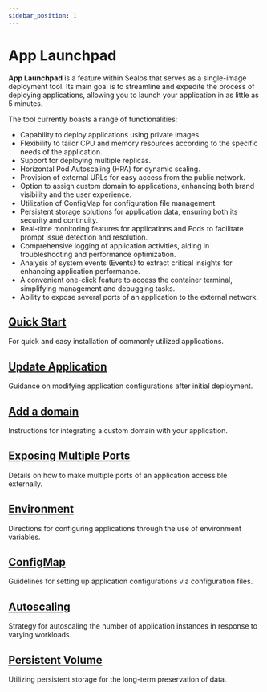 ```yaml
---
sidebar_position: 1
---
```


# App Launchpad

**App Launchpad** is a feature within Sealos that serves as a single-image deployment tool. Its main goal is to
streamline and expedite the process of deploying applications, allowing you to launch your application in as little as 5
minutes.

The tool currently boasts a range of functionalities:

- Capability to deploy applications using private images.
- Flexibility to tailor CPU and memory resources according to the specific needs of the application.
- Support for deploying multiple replicas.
- Horizontal Pod Autoscaling (HPA) for dynamic scaling.
- Provision of external URLs for easy access from the public network.
- Option to assign custom domain to applications, enhancing both brand visibility and the user experience.
- Utilization of ConfigMap for configuration file management.
- Persistent storage solutions for application data, ensuring both its security and continuity.
- Real-time monitoring features for applications and Pods to facilitate prompt issue detection and resolution.
- Comprehensive logging of application activities, aiding in troubleshooting and performance optimization.
- Analysis of system events (Events) to extract critical insights for enhancing application performance.
- A convenient one-click feature to access the container terminal, simplifying management and debugging tasks.
- Ability to expose several ports of an application to the external network.

## [Quick Start](/quick-start/use-app-launchpad.md)

For quick and easy installation of commonly utilized applications.

## [Update Application](/guides/applaunchpad/update-app.md)

Guidance on modifying application configurations after initial deployment.

## [Add a domain](/guides/applaunchpad/add-domain.md)

Instructions for integrating a custom domain with your application.

## [Exposing Multiple Ports](/guides/applaunchpad/expose-multi-ports.md)

Details on how to make multiple ports of an application accessible externally.

## [Environment](/guides/applaunchpad/environment.md)

Directions for configuring applications through the use of environment variables.

## [ConfigMap](/guides/applaunchpad/configmap.md)

Guidelines for setting up application configurations via configuration files.

## [Autoscaling](/guides/applaunchpad/autoscale.md)

Strategy for autoscaling the number of application instances in response to varying workloads.

## [Persistent Volume](/guides/applaunchpad/persistent-volume.md)

Utilizing persistent storage for the long-term preservation of data.
